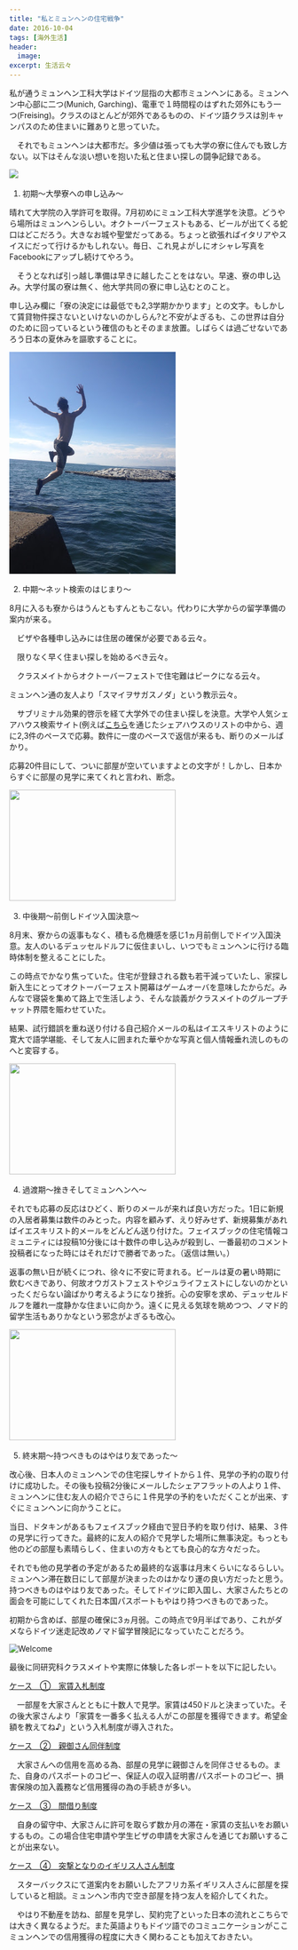 ```yaml
---
title: "私とミュンヘンの住宅戦争"
date: 2016-10-04
tags: [海外生活]
header:
  image:
excerpt: 生活云々
---
```


私が通うミュンヘン工科大学はドイツ屈指の大都市ミュンヘンにある。ミュンヘン中心部に二つ(Munich, Garching)、電車で１時間程のはずれた郊外にもう一つ(Freising)。クラスのほとんどが郊外であるものの、ドイツ語クラスは別キャンパスのため住まいに難ありと思っていた。

　それでもミュンヘンは大都市だ。多少値は張っても大学の寮に住んでも致し方ない。以下はそんな淡い想いを抱いた私と住まい探しの闘争記録である。

<img src="https://media.giphy.com/media/8ccXcA74ufMBQAR2oq/giphy.gif" width="300" height="">


1. 初期～大學寮への申し込み～

晴れて大学院の入学許可を取得。7月初めにミュン工科大学進学を決意。どうやら場所はミュンヘンらしい。オクトーバーフェストもある、ビールが出てくる蛇口はどこだろう。大きなお城や聖堂だってある。ちょっと欲張ればイタリアやスイスにだって行けるかもしれない。毎日、これ見よがしにオシャレ写真をFacebookにアップし続けてやろう。

　そうとなれば引っ越し準備は早きに越したことをはない。早速、寮の申し込み。大学付属の寮は無く、他大学共同の寮に申し込むとのこと。

申し込み欄に「寮の決定には最低でも2,3学期かかります」との文字。もしかして賃貸物件探さないといけないのかしらん?と不安がよぎるも、この世界は自分のために回っているという確信のもとそのまま放置。しばらくは過ごせないであろう日本の夏休みを謳歌することに。

<img src="https://github.com/rnagais2/rnagais2.github.io/blob/master/images/house/IMGP4001.jpg?raw=true">

2. 中期～ネット検索のはじまり～

8月に入るも寮からはうんともすんともこない。代わりに大学からの留学準備の案内が来る。　

　ビザや各種申し込みには住居の確保が必要である云々。

　限りなく早く住まい探しを始めるべき云々。

　クラスメイトからオクトーバーフェストで住宅難はピークになる云々。

ミュンヘン通の友人より「スマイヲサガスノダ」という教示云々。


　サブリミナル効果的啓示を経て大学外での住まい探しを決意。大学や人気シェアハウス検索サイト(例えば[こちら](https://www.wg-gesucht.de/)を通じたシェアハウスのリストの中から、週に2,3件のペースで応募。数件に一度のペースで返信が来るも、断りのメールばかり。

応募20件目にして、ついに部屋が空いていますよとの文字が！しかし、日本からすぐに部屋の見学に来てくれと言われ、断念。

<img src="https://media.giphy.com/media/wloGlwOXKijy8/giphy.gif" width="300" height="200" />

3. 中後期～前倒しドイツ入国決意～

8月末、寮からの返事もなく、積もる危機感を感じ1ヵ月前倒しでドイツ入国決意。友人のいるデュッセルドルフに仮住まいし、いつでもミュンヘンに行ける臨時体制を整えることにした。

この時点でかなり焦っていた。住宅が登録される数も若干減っていたし、家探し新入生にとってオクトーバーフェスト開幕はゲームオーバを意味したからだ。みんなで寝袋を集めて路上で生活しよう、そんな談義がクラスメイトのグループチャット界隈を賑わせていた。

結果、試行錯誤を重ね送り付ける自己紹介メールの私はイエスキリストのように寛大で語学堪能、そして友人に囲まれた華やかな写真と個人情報垂れ流しのものへと変容する。

<img src="https://media.giphy.com/media/3KEJl20q5ggBW/giphy.gif" width="300" height="200" />

4. 過渡期～挫きそしてミュンヘンへ～

それでも応募の反応はひどく、断りのメールが来れば良い方だった。1日に新規の入居者募集は数件のみとった。内容を顧みず、えり好みせず、新規募集があればイエスキリスト的メールをどんどん送り付けた。フェイスブックの住宅情報コミュニティには投稿10分後には十数件の申し込みが殺到し、一番最初のコメント投稿者になった時にはそれだけで勝者であった。（返信は無い。）


返事の無い日が続くにつれ、徐々に不安に苛まれる。ビールは夏の暑い時期に飲むべきであり、何故オウガストフェストやジュライフェストにしないのかといったくだらない論ばかり考えるようになり挫折。心の安寧を求め、デュッセルドルフを離れ一度静かな住まいに向かう。遠くに見える気球を眺めつつ、ノマド的留学生活もありかなという邪念がよぎるも改心。

<img src="https://media.giphy.com/media/UiZpBJIwdJ34k/giphy.gif" width="300" height="200" />

5. 終末期～持つべきものはやはり友であった～

改心後、日本人のミュンヘンでの住宅探しサイトから１件、見学の予約の取り付けに成功した。その後も投稿2分後にメールしたシェアフラットの人より１件、ミュンヘンに住む友人の紹介でさらに１件見学の予約をいただくことが出来、すぐにミュンヘンに向かうことに。

当日、ドタキンがあるもフェイスブック経由で翌日予約を取り付け、結果、３件の見学に行ってきた。最終的に友人の紹介で見学した場所に無事決定。もっとも他のどの部屋も素晴らしく、住まいの方々もとても良心的な方々だった。

それでも他の見学者の予定があるため最終的な返事は月末くらいになるらしい。ミュンヘン滞在数日にして部屋が決まったのはかなり運の良い方だったと思う。持つべきものはやはり友であった。そしてドイツに即入国し、大家さんたちとの面会を可能にしてくれた日本国パスポートもやはり持つべきものであった。

初期から含めば、部屋の確保に3ヵ月弱。この時点で9月半ばであり、これがダメならドイツ迷走記改めノマド留学冒険記になっていたことだろう。

![Welcome](https://media.giphy.com/media/l0MYAQ3cHSfmtJSA8/giphy.gif "https://gph.is/2aDhZtN")

最後に同研究科クラスメイトや実際に体験した各レポートを以下に記したい。



<u>ケース　①　家賃入札制度</u>

　一部屋を大家さんとともに十数人で見学。家賃は450ドルと決まっていた。その後大家さんより「家賃を一番多く払える人がこの部屋を獲得できます。希望金額を教えてね♪」という入札制度が導入された。

<u>ケース　②　親御さん同伴制度</u>

 　大家さんへの信用を高める為、部屋の見学に親御さんを同伴させるもの。また、自身のパスポートのコピー、保証人の収入証明書/パスポートのコピー、損害保険の加入義務など信用獲得の為の手続きが多い。

<u>ケース　③　間借り制度</u>

　自身の留守中、大家さんに許可を取らず数か月の滞在・家賃の支払いをお願いするもの。この場合住宅申請や学生ビザの申請を大家さんを通じてお願いすることが出来ない。


<u>ケース　④　突撃となりのイギリス人さん制度</u>

　スターバックスにて道案内をお願いしたアフリカ系イギリス人さんに部屋を探していると相談。ミュンヘン市内で空き部屋を持つ友人を紹介してくれた。


　やはり不動産を訪ね、部屋を見学し、契約完了といった日本の流れとこちらでは大きく異なるようだ。また英語よりもドイツ語でのコミュニケーションがここミュンヘンでの信用獲得の程度に大きく関わることも加えておきたい。
